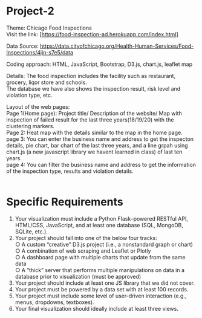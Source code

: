 # Project-2

Theme: Chicago Food Inspections<br>
Visit the link: [https://food-inspection-ad.herokuapp.com/index.html]<br>

Data Source: https://data.cityofchicago.org/Health-Human-Services/Food-Inspections/4ijn-s7e5/data

Coding approach: HTML, JavaScript, Bootstrap, D3.js, chart.js, leaflet map

Details: 
The food inspection includes the facility such as restaurant, grocery, liqor store and schools.<br> 
The database we have also shows the inspection result, risk level and violation type, etc. 

Layout of the web pages:<br>
Page 1(Home page): Project title/ Description of the website/ Map with inspection of failed result for the last three years(18/19/20) with the clustering markers.<br>
Page 2: Heat map with the details similar to the map in the home page.<br>
page 3: You can enter the business name and address to get the inspecton details, pie chart, bar chart of the last three years, and a line grpah using chart.js (a new javascript library we havent learned in class) of last ten years.<br>
page 4: You can filter the business name and address to get the information of the inspection type, results and violation details.<br><br>
# Specific Requirements<br>

1. Your visualization must include a Python Flask–powered RESTful API, HTML/CSS,
JavaScript, and at least one database (SQL, MongoDB, SQLite, etc.).<br>
2. Your project should fall into one of the below four tracks:<br>
○ A custom “creative” D3.js project (i.e., a nonstandard graph or chart)<br>
○ A combination of web scraping and Leaflet or Plotly<br>
○ A dashboard page with multiple charts that update from the same data<br>
○ A “thick” server that performs multiple manipulations on data in a database prior
to visualization (must be approved)
3. Your project should include at least one JS library that we did not cover.<br>
4. Your project must be powered by a data set with at least 100 records.<br>
5. Your project must include some level of user-driven interaction (e.g., menus,
dropdowns, textboxes).<br>
6. Your final visualization should ideally include at least three views.

